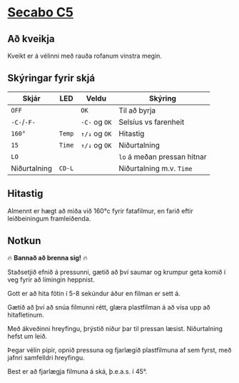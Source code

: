 # [Secabo C5](https://www.secabo.com/en/secabo-c5-clam-transfer-press-38cm-x-38cm-100-108-038-10/)

## Að kveikja

Kveikt er á vélinni með rauða rofanum vinstra megin.

## Skýringar fyrir skjá

|   Skjár       |   LED     |   Veldu       |   Skýring
|   ---         |   ---     |   ---         |   ---
| `OFF`         |           | `OK`          |   Til að byrja
| `-C-`/`-F-`   |           | `-C-` og `OK` |   Selsíus vs farenheit
| `160°`        |   `Temp`  | `↑/↓` og `OK` |   Hitastig
| `15`          |   `Time`  | `↑/↓` og `OK` |   Niðurtalning
| `LO`          |           |               |   `lo` á meðan pressan hitnar
| Niðurtalning  |   `CD-L`  |               |   Niðurtalning m.v. `Time`

## Hitastig

Almennt er hægt að miða við 160°c fyrir fatafilmur, en farið eftir leiðbeiningum framleiðenda. 

## Notkun

:fire: **Bannað að brenna sig!** :fire:

Staðsetjið efnið á pressunni, gætið að því saumar og krumpur geta komið í veg fyrir að límingin heppnist.

Gott er að hita fötin í 5-8 sekúndur áður en filman er sett á. 

Gætið að því að snúa filmunni rétt, glæra plastfilman á að vísa upp að hitafletinum. 

Með ákveðinni hreyfingu, þrýstið niður þar til pressan læsist. Niðurtalning hefst um leið. 

Þegar vélin pípir, opnið pressuna og fjarlægið plastfilmuna af sem fyrst, með jafnri samfelldri hreyfingu. 

Best er að fjarlægja filmuna á ská, þ.e.a.s. í 45°.